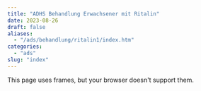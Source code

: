 ```yaml
---
title: "ADHS Behandlung Erwachsener mit Ritalin"
date: 2023-08-26
draft: false
aliases:
  - "/ads/behandlung/ritalin1/index.htm"
categories:
  - "ads"
slug: "index"
---
```


This page uses frames, but your browser doesn't support them.
